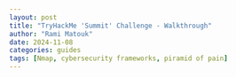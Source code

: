 ```yaml
---
layout: post
title: "TryHackMe 'Summit' Challenge - Walkthrough"
author: "Rami Matouk"
date: 2024-11-08
categories: guides
tags: [Nmap, cybersecurity frameworks, piramid of pain]
---
```


